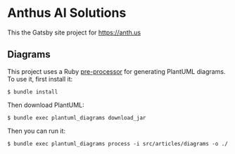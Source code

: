 # Anthus AI Solutions

This the Gatsby site project for https://anth.us

## Diagrams

This project uses a Ruby [pre-processor](https://github.com/endymion/plantuml_diagrams/tree/main) for generating PlantUML diagrams.  To use it, first install it:

    $ bundle install

Then download PlantUML:

    $ bundle exec plantuml_diagrams download_jar

Then you can run it:

    $ bundle exec plantuml_diagrams process -i src/articles/diagrams -o ./